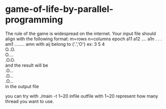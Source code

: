# game-of-life-by-parallel-programming
The rule of the game is widespread on the internet.
Your input file should align with the following format:
m=rows n=columns epoch
a11 a12 .... a1n
.
.
.
am1 ........ amn
with aij belong to {'.','O'}
ex:
3 5 4  
O..O.  
O....  
.O.O.  
and the result will be   
.O...  
.O...  
.O...  
in the output file  

you can try with ./main -t 1~20 infile outfile
with 1~20 represent how many thread you want to use.
